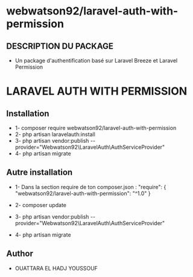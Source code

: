 # webwatson92/laravel-auth-with-permission
## DESCRIPTION DU PACKAGE 

- Un package d'authentification basé sur Laravel Breeze et Laravel Permission

# LARAVEL AUTH WITH PERMISSION

## Installation

- 1- composer require webwatson92/laravel-auth-with-permission
- 2- php artisan laravelauth:install
- 3- php artisan vendor:publish --provider="Webwatson92\LaravelAuth\AuthServiceProvider"
- 4- php artisan migrate

## Autre installation 

- 1- Dans la section require de ton composer.json :
    "require": {
        "webwatson92/laravel-auth-with-permission": "^1.0"
    }

- 2- composer update
- 3- php artisan vendor:publish --provider="Webwatson92\LaravelAuth\AuthServiceProvider"
- 4- php artisan migrate

## Author
- OUATTARA EL HADJ YOUSSOUF
